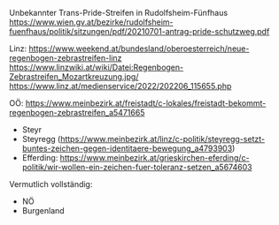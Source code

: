 Unbekannter Trans-Pride-Streifen in Rudolfsheim-Fünfhaus
https://www.wien.gv.at/bezirke/rudolfsheim-fuenfhaus/politik/sitzungen/pdf/20210701-antrag-pride-schutzweg.pdf

Linz:
https://www.weekend.at/bundesland/oberoesterreich/neue-regenbogen-zebrastreifen-linz
https://www.linzwiki.at/wiki/Datei:Regenbogen-Zebrastreifen_Mozartkreuzung.jpg/
https://www.linz.at/medienservice/2022/202206_115655.php

OÖ:
https://www.meinbezirk.at/freistadt/c-lokales/freistadt-bekommt-regenbogen-zebrastreifen_a5471665
- Steyr
- Steyregg (https://www.meinbezirk.at/linz/c-politik/steyregg-setzt-buntes-zeichen-gegen-identitaere-bewegung_a4793903)
- Efferding: https://www.meinbezirk.at/grieskirchen-eferding/c-politik/wir-wollen-ein-zeichen-fuer-toleranz-setzen_a5674603

Vermutlich vollständig:

- NÖ
- Burgenland
